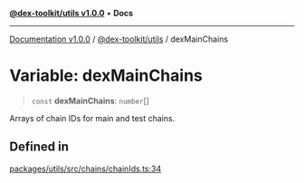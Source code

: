 [**@dex-toolkit/utils v1.0.0**](../README.md) • **Docs**

***

[Documentation v1.0.0](../../../packages.md) / [@dex-toolkit/utils](../README.md) / dexMainChains

# Variable: dexMainChains

> `const` **dexMainChains**: `number`[]

Arrays of chain IDs for main and test chains.

## Defined in

[packages/utils/src/chains/chainIds.ts:34](https://github.com/niZmosis/dex-toolkit/blob/3d8b41b44787b30fbea5de3ab4737662ffb61bc8/packages/utils/src/chains/chainIds.ts#L34)
